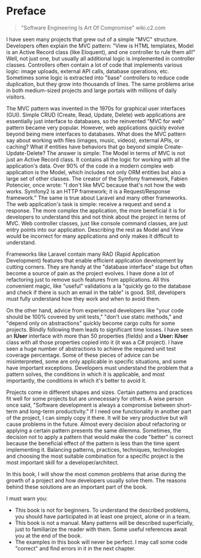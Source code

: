 # Preface

> "Software Engineering Is Art Of Compromise" wiki.c2.com

I have seen many projects that grew out of a simple "MVC" structure.
Developers often explain the MVC pattern: "View is HTML templates, Model is an Active Record class (like Eloquent), and one controller to rule them all!"
Well, not just one, but usually all additional logic is implemented in controller classes.
Controllers often contain a lot of code that implements various logic: image uploads, external API calls, database operations, etc.
Sometimes some logic is extracted into "base" controllers to reduce code duplication, but they grow into thousands of lines.
The same problems arise in both medium-sized projects and large portals with millions of daily visitors.

The MVC pattern was invented in the 1970s for graphical user interfaces (GUI).
Simple CRUD (Create, Read, Update, Delete) web applications are essentially just interface to databases, so the reinvented "MVC for web" pattern became very popular.
However, web applications quickly evolve beyond being mere interfaces to databases.
What does the MVC pattern say about working with files (images, music, videos), external APIs, or caching?
What if entities have behaviors that go beyond simple Create-Update-Delete?
The answer is simple: The Model in terms of MVC is not just an Active Record class. It contains all the logic for working with all the application's data.
Over 90% of the code in a modern complex web application is the Model, which includes not only ORM entities but also a large set of other classes.
The creator of the Symfony framework, Fabien Potencier, once wrote: "I don't like MVC because that's not how the web works. Symfony2 is an HTTP framework; it is a Request/Response framework."
The same is true about Laravel and many other frameworks. The web application's task is simple: receive a request and send a response. The more complex the application, the more beneficial it is for developers to understand this and not think about the project in terms of MVC. Web controller classes, just like console command classes, are just entry points into our application. Describing the rest as Model and View would be incorrect for many applications and only makes it difficult to understand.

Frameworks like Laravel contain many RAD (Rapid Application Development) features that enable efficient application development by cutting corners.
They are handy at the "database interface" stage but often become a source of pain as the project evolves.
I have done a lot of refactoring just to remove such features from applications.
All this convenient magic, like "useful" validations a la "quickly go to the database and check if there is such an email in the table" is good. Still, developers must fully understand how they work and when to avoid them.

On the other hand, advice from experienced developers like "your code should be 100% covered by unit tests," "don't use static methods," and "depend only on abstractions" quickly become cargo cults for some projects.
Blindly following them leads to significant time losses.
I have seen an **IUser** interface with more than 50 properties (fields) and a **User: IUser** class with all those properties copied into it (it was a C# project).
I have seen a huge number of abstractions to achieve the required unit test coverage percentage.
Some of these pieces of advice can be misinterpreted, some are only applicable in specific situations, and some have important exceptions.
Developers must understand the problem that a pattern solves, the conditions in which it is applicable, and most importantly, the conditions in which it's better to avoid it.

Projects come in different shapes and sizes.
Certain patterns and practices fit well for some projects but are unnecessary for others.
A wise person once said, "Software development is always a compromise between short-term and long-term productivity."
If I need one functionality in another part of the project, I can simply copy it there.
It will be very productive but will cause problems in the future.
Almost every decision about refactoring or applying a certain pattern presents the same dilemma.
Sometimes, the decision not to apply a pattern that would make the code "better" is correct because the beneficial effect of the pattern is less than the time spent implementing it.
Balancing patterns, practices, techniques, technologies and choosing the most suitable combination for a specific project is the most important skill for a developer/architect.

In this book, I will show the most common problems that arise during the growth of a project and how developers usually solve them.
The reasons behind these solutions are an important part of the book.

I must warn you:

* This book is not for beginners. To understand the described problems, you should have participated in at least one project, alone or in a team.
* This book is not a manual. Many patterns will be described superficially, just to familiarize the reader with them. Some useful references await you at the end of the book.
* The examples in this book will never be perfect. I may call some code "correct" and find errors in it in the next chapter.